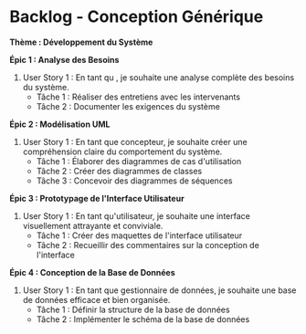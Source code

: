 # Backlog - Conception Générique

**Thème : Développement du Système**

**Épic 1 : Analyse des Besoins**
1. User Story 1 : En tant qu , je souhaite une analyse complète des besoins du système.
    - Tâche 1 : Réaliser des entretiens avec les intervenants
    - Tâche 2 : Documenter les exigences du système

**Épic 2 : Modélisation UML**
1. User Story 1 : En tant que concepteur, je souhaite créer une compréhension claire du comportement du système.
    - Tâche 1 : Élaborer des diagrammes de cas d'utilisation
    - Tâche 2 : Créer des diagrammes de classes
    - Tâche 3 : Concevoir des diagrammes de séquences

**Épic 3 : Prototypage de l'Interface Utilisateur**
1. User Story 1 : En tant qu'utilisateur, je souhaite une interface visuellement attrayante et conviviale.
    - Tâche 1 : Créer des maquettes de l'interface utilisateur
    - Tâche 2 : Recueillir des commentaires sur la conception de l'interface

**Épic 4 : Conception de la Base de Données**
1. User Story 1 : En tant que gestionnaire de données, je souhaite une base de données efficace et bien organisée.
    - Tâche 1 : Définir la structure de la base de données
    - Tâche 2 : Implémenter le schéma de la base de données
